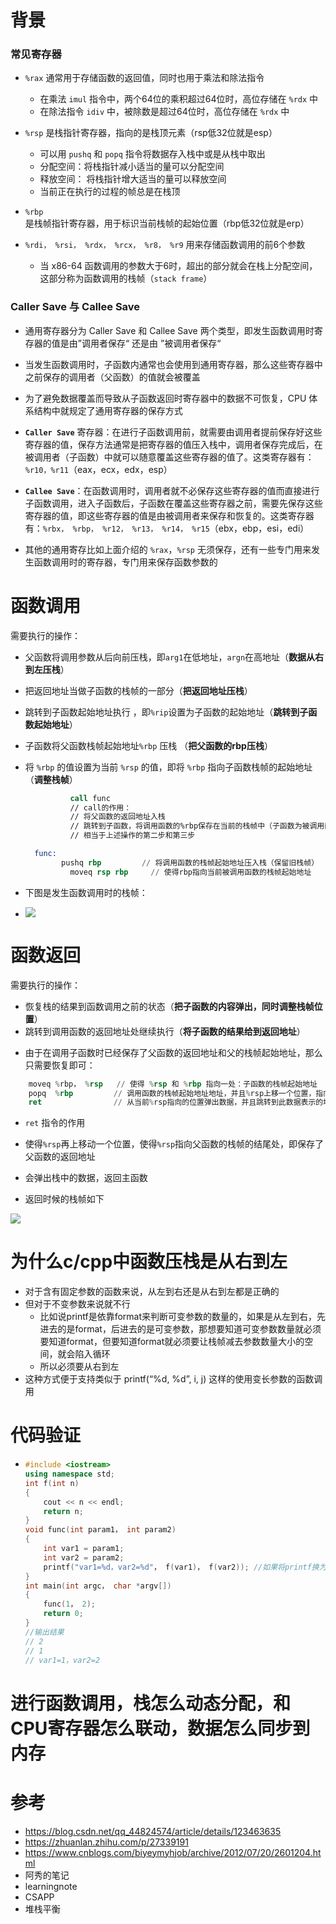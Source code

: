 # 背景

### 常见寄存器

+ `%rax` 通常用于存储函数的返回值，同时也用于乘法和除法指令
  + 在乘法 `imul` 指令中，两个64位的乘积超过64位时，高位存储在 `%rdx` 中
  + 在除法指令 `idiv` 中，被除数是超过64位时，高位存储在 `%rdx` 中

+ `%rsp` 是栈指针寄存器，指向的是栈顶元素（rsp低32位就是esp）
  + 可以用 `pushq` 和 `popq` 指令将数据存入栈中或是从栈中取出
  + 分配空间：将栈指针减小适当的量可以分配空间
  + 释放空间： 将栈指针增大适当的量可以释放空间
  + 当前正在执行的过程的帧总是在栈顶

+ `%rbp` 是栈帧指针寄存器，用于标识当前栈帧的起始位置（rbp低32位就是erp）
+ `%rdi， %rsi， %rdx， %rcx， %r8， %r9` 用来存储函数调用的前6个参数
  + 当 x86-64 函数调用的参数大于6时，超出的部分就会在栈上分配空间，这部分称为函数调用的栈帧（`stack frame`）






### Caller Save 与 Callee Save

- 通用寄存器分为  Caller Save 和  Callee Save 两个类型，即发生函数调用时寄存器的值是由”调用者保存“ 还是由 ”被调用者保存“
- 当发生函数调用时，子函数内通常也会使用到通用寄存器，那么这些寄存器中之前保存的调用者（父函数）的值就会被覆盖
- 为了避免数据覆盖而导致从子函数返回时寄存器中的数据不可恢复，CPU 体系结构中就规定了通用寄存器的保存方式



- **`Caller Save`**  寄存器：在进行子函数调用前，就需要由调用者提前保存好这些寄存器的值，保存方法通常是把寄存器的值压入栈中，调用者保存完成后，在被调用者（子函数）中就可以随意覆盖这些寄存器的值了。这类寄存器有：`%r10，%r11`（eax，ecx，edx，esp）

- **`Callee Save`**：在函数调用时，调用者就不必保存这些寄存器的值而直接进行子函数调用，进入子函数后，子函数在覆盖这些寄存器之前，需要先保存这些寄存器的值，即这些寄存器的值是由被调用者来保存和恢复的。这类寄存器有：`%rbx， %rbp， %r12， %r13， %r14， %r15`（ebx，ebp，esi，edi）



- 其他的通用寄存比如上面介绍的 `%rax`，`%rsp` 无须保存，还有一些专门用来发生函数调用时的寄存器，专门用来保存函数参数的







# 函数调用

需要执行的操作：

+ 父函数将调用参数从后向前压栈，即`arg1`在低地址，`argn`在高地址（**数据从右到左压栈**）

+ 把返回地址当做子函数的栈帧的一部分（**把返回地址压栈**）

+ 跳转到子函数起始地址执行 ，即`%rip`设置为子函数的起始地址（**跳转到子函数起始地址**）

+ 子函数将父函数栈帧起始地址`%rbp` 压栈 （**把父函数的rbp压栈**）

+ 将 `%rbp` 的值设置为当前 `%rsp` 的值，即将 `%rbp` 指向子函数栈帧的起始地址（**调整栈帧**）

  ```asm
    		call func
    		// call的作用：
    		// 将父函数的返回地址入栈
    		// 跳转到子函数，将调用函数的%rbp保存在当前的栈帧中（子函数为被调用函数）
    		// 相当于上述操作的第二步和第三步
  
    func:
          pushq rbp         // 将调用函数的栈帧起始地址压入栈（保留旧栈帧）
        	moveq rsp rbp     // 使得rbp指向当前被调用函数的栈帧起始地址
  ```



- 下图是发生函数调用时的栈帧：

- ![ ](image\stack_frame.png)







# 函数返回

需要执行的操作：

+ 恢复栈的结果到函数调用之前的状态（**把子函数的内容弹出，同时调整栈帧位置**）
+ 跳转到调用函数的返回地址处继续执行（**将子函数的结果给到返回地址**）



- 由于在调用子函数时已经保存了父函数的返回地址和父的栈帧起始地址，那么只需要恢复即可：

```asm
    moveq %rbp， %rsp   // 使得 %rsp 和 %rbp 指向一处：子函数的栈帧起始地址 
    popq  %rbp         // 调用函数的栈帧起始地址地址，并且%rsp上移一个位置，指向返回地址
    ret				   // 从当前%rsp指向的位置弹出数据，并且跳转到此数据表示的地址处，即返回父函数
```

-  `ret` 指令的作用

  + 使得`%rsp`再上移动一个位置，使得`%rsp`指向父函数的栈帧的结尾处，即保存了父函数的返回地址

  + 会弹出栈中的数据，返回主函数




- 返回时候的栈帧如下

![ ](image\stack_frame_2.png)







# 为什么c/cpp中函数压栈是从右到左

- 对于含有固定参数的函数来说，从左到右还是从右到左都是正确的
- 但对于不变参数来说就不行
  - 比如说printf是依靠format来判断可变参数的数量的，如果是从左到右，先进去的是format，后进去的是可变参数，那想要知道可变参数数量就必须要知道format，但要知道format就必须要让栈帧减去参数数量大小的空间，就会陷入循环
  - 所以必须要从右到左
- 这种方式便于支持类似于 printf(“%d, %d”, i, j) 这样的使用变长参数的函数调用







# 代码验证

- ```cpp
  #include <iostream>
  using namespace std;
  int f(int n)
  {
      cout << n << endl;
      return n;
  }
  void func(int param1， int param2)
  {
      int var1 = param1;
      int var2 = param2;
      printf("var1=%d，var2=%d"， f(var1)， f(var2)); //如果将printf换为cout进行输出，输出结果则刚好相反
  }
  int main(int argc， char *argv[])
  {
      func(1， 2);
      return 0;
  }
  //输出结果
  // 2
  // 1
  // var1=1，var2=2
  ```





# 进行函数调用，栈怎么动态分配，和CPU寄存器怎么联动，数据怎么同步到内存





# 参考

- https://blog.csdn.net/qq_44824574/article/details/123463635
- https://zhuanlan.zhihu.com/p/27339191
- https://www.cnblogs.com/biyeymyhjob/archive/2012/07/20/2601204.html
- 阿秀的笔记
- learningnote
- CSAPP
- 堆栈平衡